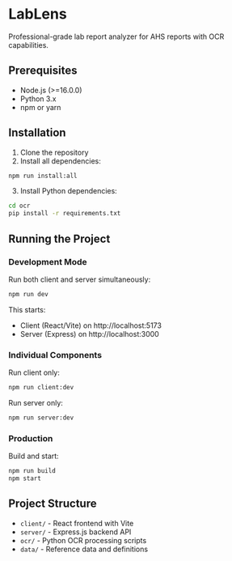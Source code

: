 # LabLens

Professional-grade lab report analyzer for AHS reports with OCR capabilities.

## Prerequisites

- Node.js (>=16.0.0)
- Python 3.x
- npm or yarn

## Installation

1. Clone the repository
2. Install all dependencies:
```bash
npm run install:all
```

3. Install Python dependencies:
```bash
cd ocr
pip install -r requirements.txt
```

## Running the Project

### Development Mode
Run both client and server simultaneously:
```bash
npm run dev
```

This starts:
- Client (React/Vite) on http://localhost:5173
- Server (Express) on http://localhost:3000

### Individual Components

Run client only:
```bash
npm run client:dev
```

Run server only:
```bash
npm run server:dev
```

### Production

Build and start:
```bash
npm run build
npm start
```

## Project Structure

- `client/` - React frontend with Vite
- `server/` - Express.js backend API  
- `ocr/` - Python OCR processing scripts
- `data/` - Reference data and definitions
